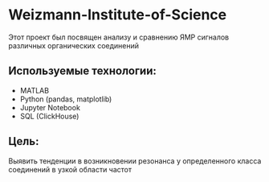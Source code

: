# Weizmann-Institute-of-Science

Этот проект был посвящен анализу и сравнению ЯМР сигналов различных органических соединений

## Используемые технологии:
- MATLAB
- Python (pandas, matplotlib)
- Jupyter Notebook
- SQL (ClickHouse)

## Цель:
Выявить тенденции в возникновении резонанса у определенного класса соединений в узкой области частот



